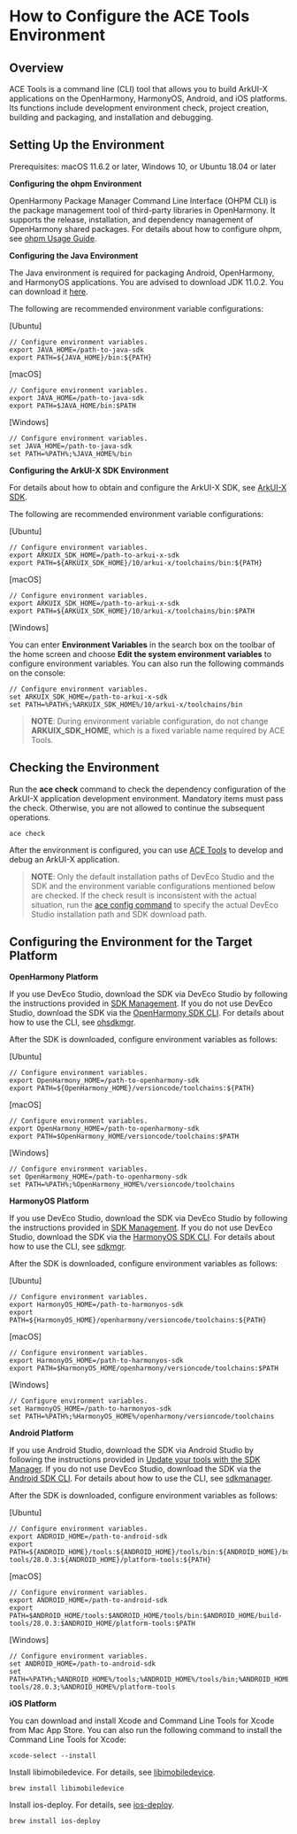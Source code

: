 # How to Configure the ACE Tools Environment

## Overview

ACE Tools is a command line (CLI) tool that allows you to build ArkUI-X applications on the OpenHarmony, HarmonyOS, Android, and iOS platforms. Its functions include development environment check, project creation, building and packaging, and installation and debugging.

## Setting Up the Environment

Prerequisites: macOS 11.6.2 or later, Windows 10, or Ubuntu 18.04 or later

**Configuring the ohpm Environment**

OpenHarmony Package Manager Command Line Interface (OHPM CLI) is the package management tool of third-party libraries in OpenHarmony. It supports the release, installation, and dependency management of OpenHarmony shared packages. For details about how to configure ohpm, see [ohpm Usage Guide](https://developer.harmonyos.com/cn/docs/documentation/doc-guides-V3/ide-command-line-ohpm-0000001490235312-V3).

**Configuring the Java Environment**

The Java environment is required for packaging Android, OpenHarmony, and HarmonyOS applications. You are advised to download JDK 11.0.2. You can download it [here](https://repo.huaweicloud.com/openjdk/).

The following are recommended environment variable configurations:

[Ubuntu]

   ```shell
   // Configure environment variables.
   export JAVA_HOME=/path-to-java-sdk
   export PATH=${JAVA_HOME}/bin:${PATH}
   ```

[macOS]

   ```shell
   // Configure environment variables.
   export JAVA_HOME=/path-to-java-sdk
   export PATH=$JAVA_HOME/bin:$PATH
   ```

[Windows]

   ```shell
   // Configure environment variables.
   set JAVA_HOME=/path-to-java-sdk
   set PATH=%PATH%;%JAVA_HOME%/bin
   ```

**Configuring the ArkUI-X SDK Environment**

For details about how to obtain and configure the ArkUI-X SDK, see [ArkUI-X SDK](../tools/how-to-use-arkui-x-sdk.md).

The following are recommended environment variable configurations:

[Ubuntu]

   ```shell
   // Configure environment variables.
   export ARKUIX_SDK_HOME=/path-to-arkui-x-sdk
   export PATH=${ARKUIX_SDK_HOME}/10/arkui-x/toolchains/bin:${PATH}
   ```
[macOS]

   ```shell
   // Configure environment variables.
   export ARKUIX_SDK_HOME=/path-to-arkui-x-sdk
   export PATH=${ARKUIX_SDK_HOME}/10/arkui-x/toolchains/bin:$PATH
   ```

[Windows]

You can enter **Environment Variables** in the search box on the toolbar of the home screen and choose **Edit the system environment variables** to configure environment variables. You can also run the following commands on the console:

   ```shell
   // Configure environment variables.
   set ARKUIX_SDK_HOME=/path-to-arkui-x-sdk
   set PATH=%PATH%;%ARKUIX_SDK_HOME%/10/arkui-x/toolchains/bin
   ```
   > **NOTE**: During environment variable configuration, do not change **ARKUIX_SDK_HOME**, which is a fixed variable name required by ACE Tools.

## Checking the Environment

Run the **ace check** command to check the dependency configuration of the ArkUI-X application development environment. Mandatory items must pass the check. Otherwise, you are not allowed to continue the subsequent operations.

   ```shell
   ace check
   ```
After the environment is configured, you can use [ACE Tools](../quick-start/start-with-ace-tools.md#creating-an-application) to develop and debug an ArkUI-X application.

  > **NOTE**: Only the default installation paths of DevEco Studio and the SDK and the environment variable configurations mentioned below are checked. If the check result is inconsistent with the actual situation, run the [ace config command](https://gitcode.com/arkui-x/cli#ace-config) to specify the actual DevEco Studio installation path and SDK download path.

## Configuring the Environment for the Target Platform

**OpenHarmony Platform**

If you use DevEco Studio, download the SDK via DevEco Studio by following the instructions provided in [SDK Management](https://developer.harmonyos.com/cn/docs/documentation/doc-guides/environment_config-0000001052902427). If you do not use DevEco Studio, download the SDK via the [OpenHarmony SDK CLI](https://developer.harmonyos.com/cn/develop/deveco-studio#download_cli_openharmony). For details about how to use the CLI, see [ohsdkmgr](https://developer.harmonyos.com/cn/docs/documentation/doc-guides/ohos-sdk-command-line-tool-0000001263280431).

After the SDK is downloaded, configure environment variables as follows:

[Ubuntu]

   ```shell
   // Configure environment variables.
   export OpenHarmony_HOME=/path-to-openharmony-sdk
   export PATH=${OpenHarmony_HOME}/versioncode/toolchains:${PATH}
   ```

[macOS]

   ```shell
   // Configure environment variables.
   export OpenHarmony_HOME=/path-to-openharmony-sdk
   export PATH=$OpenHarmony_HOME/versioncode/toolchains:$PATH
   ```

[Windows]

   ```shell
   // Configure environment variables.
   set OpenHarmony_HOME=/path-to-openharmony-sdk
   set PATH=%PATH%;%OpenHarmony_HOME%/versioncode/toolchains
   ```

**HarmonyOS Platform**

If you use DevEco Studio, download the SDK via DevEco Studio by following the instructions provided in [SDK Management](https://developer.harmonyos.com/cn/docs/documentation/doc-guides/environment_config-0000001052902427). If you do not use DevEco Studio, download the SDK via the [HarmonyOS SDK CLI](https://developer.harmonyos.com/cn/develop/deveco-studio#download_cli). For details about how to use the CLI, see [sdkmgr](https://developer.harmonyos.com/cn/docs/documentation/doc-guides/ide-command-line-sdkmgr-0000001110390078).

After the SDK is downloaded, configure environment variables as follows:

   [Ubuntu]

   ```shell
   // Configure environment variables.
   export HarmonyOS_HOME=/path-to-harmonyos-sdk
   export PATH=${HarmonyOS_HOME}/openharmony/versioncode/toolchains:${PATH}
   ```

[macOS]

   ```shell
   // Configure environment variables.
   export HarmonyOS_HOME=/path-to-harmonyos-sdk
   export PATH=$HarmonyOS_HOME/openharmony/versioncode/toolchains:$PATH
   ```

[Windows]

   ```shell
   // Configure environment variables.
   set HarmonyOS_HOME=/path-to-harmonyos-sdk
   set PATH=%PATH%;%HarmonyOS_HOME%/openharmony/versioncode/toolchains
   ```

**Android Platform**

If you use Android Studio, download the SDK via Android Studio by following the instructions provided in [Update your tools with the SDK Manager](https://developer.android.google.cn/studio/intro/update#sdk-manager). If you do not use DevEco Studio, download the SDK via the [Android SDK CLI](https://developer.android.google.cn/studio#command-line-tools-only). For details about how to use the CLI, see [sdkmanager](https://developer.android.google.cn/studio/command-line/sdkmanager).

After the SDK is downloaded, configure environment variables as follows:

[Ubuntu]

   ```shell
   // Configure environment variables.
   export ANDROID_HOME=/path-to-android-sdk
   export PATH=${ANDROID_HOME}/tools:${ANDROID_HOME}/tools/bin:${ANDROID_HOME}/build-tools/28.0.3:${ANDROID_HOME}/platform-tools:${PATH}
   ```

[macOS]

   ```shell
   // Configure environment variables.
   export ANDROID_HOME=/path-to-android-sdk
   export PATH=$ANDROID_HOME/tools:$ANDROID_HOME/tools/bin:$ANDROID_HOME/build-tools/28.0.3:$ANDROID_HOME/platform-tools:$PATH
   ```

[Windows]

   ```shell
   // Configure environment variables.
   set ANDROID_HOME=/path-to-android-sdk
   set PATH=%PATH%;%ANDROID_HOME%/tools;%ANDROID_HOME%/tools/bin;%ANDROID_HOME%/build-tools/28.0.3;%ANDROID_HOME%/platform-tools
   ```

**iOS Platform**

You can download and install Xcode and Command Line Tools for Xcode from Mac App Store. You can also run the following command to install the Command Line Tools for Xcode:

   ```shell
   xcode-select --install
   ```

Install libimobiledevice. For details, see [libimobiledevice](https://libimobiledevice.org).

   ```shell
   brew install libimobiledevice
   ```

Install ios-deploy. For details, see [ios-deploy](https://github.com/ios-control/ios-deploy).

   ```shell
   brew install ios-deploy
   ```
